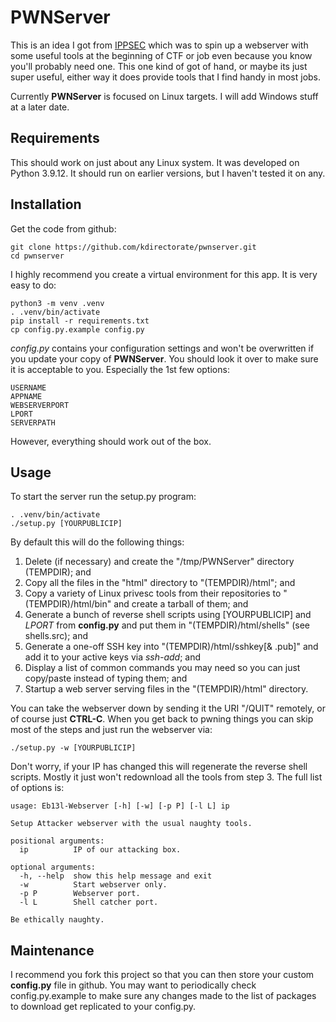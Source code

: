 # PWNServer

This is an idea I got from [IPPSEC](https://ippsec.rocks) which was to spin up a webserver with some useful tools at the beginning of CTF or job even because you know you'll probably need one. This one kind of got of hand, or maybe its just super useful, either way it does provide tools that I find handy in most jobs.

Currently **PWNServer** is focused on Linux targets. I will add Windows stuff at a later date.

## Requirements

This should work on just about any Linux system. It was developed on Python 3.9.12. It should run on earlier versions, but I haven't tested it on any.

## Installation

Get the code from github:
```
git clone https://github.com/kdirectorate/pwnserver.git
cd pwnserver
```
I highly recommend you create a virtual environment for this app. It is very easy to do:
```
python3 -m venv .venv
. .venv/bin/activate
pip install -r requirements.txt
cp config.py.example config.py
```
*config.py* contains your configuration settings and won't be overwritten if you update your copy of **PWNServer**. You should look it over to make sure it is acceptable to you. Especially the 1st few options:
```
USERNAME
APPNAME
WEBSERVERPORT
LPORT
SERVERPATH
```
However, everything should work out of the box.

## Usage

To start the server run the setup.py program:

```
. .venv/bin/activate
./setup.py [YOURPUBLICIP]
```
By default this will do the following things:

1. Delete (if necessary) and create the "/tmp/PWNServer" directory (TEMPDIR); and
2. Copy all the files in the "html" directory to "(TEMPDIR)/html"; and
3. Copy a variety of Linux privesc tools from their repositories to "(TEMPDIR)/html/bin" and create a tarball of them; and
4. Generate a bunch of reverse shell scripts using [YOURPUBLICIP] and *LPORT* from **config.py** and put them in "(TEMPDIR)/html/shells" (see shells.src); and
5. Generate a one-off SSH key into "(TEMPDIR)/html/sshkey[& .pub]" and add it to your active keys via *ssh-add*; and
6. Display a list of common commands you may need so you can just copy/paste instead of typing them; and
7. Startup a web server serving files in the "(TEMPDIR)/html" directory.

You can take the webserver down by sending it the URI "/QUIT" remotely, or of course just **CTRL-C**. When you get back to pwning things you can skip most of the steps and just run the webserver via:
```
./setup.py -w [YOURPUBLICIP]
```
Don't worry, if  your IP has changed this will regenerate the reverse shell scripts. Mostly it just won't redownload all the tools from step 3. The full list of options is:
```
usage: Eb13l-Webserver [-h] [-w] [-p P] [-l L] ip

Setup Attacker webserver with the usual naughty tools.

positional arguments:
  ip          IP of our attacking box.

optional arguments:
  -h, --help  show this help message and exit
  -w          Start webserver only.
  -p P        Webserver port.
  -l L        Shell catcher port.

Be ethically naughty.
```

## Maintenance
I recommend you fork this project so that you can then store your custom **config.py** file in github. You may want to periodically check config.py.example to make sure any changes made to the list of packages to download get replicated to your config.py. 